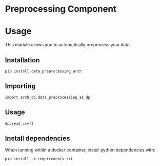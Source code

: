 # Preprocessing Component

# Usage
This module allows you to automatically preprocess your data. 

## Installation
```
pip install data_preprocessing_arch
```

## Importing 
```
import arch_dp.data_preprocessing as dp
```

## Usage
```
dp.read_csv()
```

## Install dependencies
When running within a docker container, install python dependencies with:
```
pip install -r requirements.txt
```

